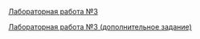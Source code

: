 [Лабораторная работа №3](https://github.com/LazyIfox/Web/tree/main/laba3)

[Лабораторная работа №3 (дополнительное задание)](https://github.com/LazyIfox/Web/tree/main/laba3-1)
